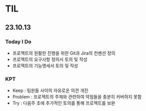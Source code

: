 # TIL

## 23.10.13

### Today I Do

- 프로젝트의 원활한 진행을 위한 Git과 Jira의 컨벤션 정의
- 프로젝트의 요구사항 정의서 토의 및 작성
- 프로젝트의 기능명세서 토의 및 작성

### KPT

- Keep : 팀원들 사이의 자유로운 의견 개진
- Problem : 프로젝트의 주제와 관련하여 약점들을 충분히 커버하지 못함
- Try : 다음주 초에 추가적인 토의를 통해 프로젝트를 보완
